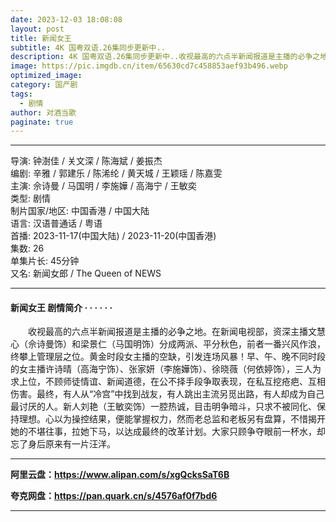 ```yaml
---
date: 2023-12-03 18:08:08
layout: post
title: 新闻女王
subtitle: 4K 国粤双语.26集同步更新中..
description: 4K 国粤双语.26集同步更新中..收视最高的六点半新闻报道是主播的必争之地。在新闻电视部，资深主播文慧心（佘诗曼饰）和梁景仁（马国明饰）分成两派、平分秋色，前者一番兴风作浪，终攀上管理层之位...
image: https://pic.imgdb.cn/item/65630cd7c458853aef93b496.webp
optimized_image: 
category: 国产剧
tags:
  - 剧情
author: 对酒当歌
paginate: true
---
```


---

导演: 钟澍佳 / 关文深 / 陈海斌 / 姜振杰  
编剧: 辛雅 / 郭建乐 / 陈浠纶 / 黄天城 / 王颖瑶 / 陈嘉雯  
主演: 佘诗曼 / 马国明 / 李施嬅 / 高海宁 / 王敏奕  
类型: 剧情  
制片国家/地区: 中国香港 / 中国大陆  
语言: 汉语普通话 / 粤语  
首播: 2023-11-17(中国大陆) / 2023-11-20(中国香港)  
集数: 26  
单集片长: 45分钟  
又名: 新闻女郎 / The Queen of NEWS  

---

#### 新闻女王 剧情简介 · · · · · ·

　　收视最高的六点半新闻报道是主播的必争之地。在新闻电视部，资深主播文慧心（佘诗曼饰）和梁景仁（马国明饰）分成两派、平分秋色，前者一番兴风作浪，终攀上管理层之位。黄金时段女主播的空缺，引发连场风暴！早、午、晚不同时段的女主播许诗晴（高海宁饰）、张家妍（李施嬅饰）、徐晓薇（何依婷饰），三人为求上位，不顾师徒情谊、新闻道德，在公不择手段争取表现，在私互挖疮疤、互相伤害。最终，有人从“冷宫”中找到战友，有人跳出主流另觅出路，有人却成为自己最讨厌的人。新人刘艳（王敏奕饰）一腔热诚，目击明争暗斗，只求不被同化、保持理想。心以为操控结果，便能掌握权力，然而老总监和老板另有盘算，不惜揭开她的不堪往事，拉她下马，以达成最终的改革计划。大家只顾争夺眼前一杯水，却忘了身后原来有一片汪洋。

---

**阿里云盘：<https://www.alipan.com/s/xgQcksSaT6B>**

**夸克网盘：<https://pan.quark.cn/s/4576af0f7bd6>**

---
